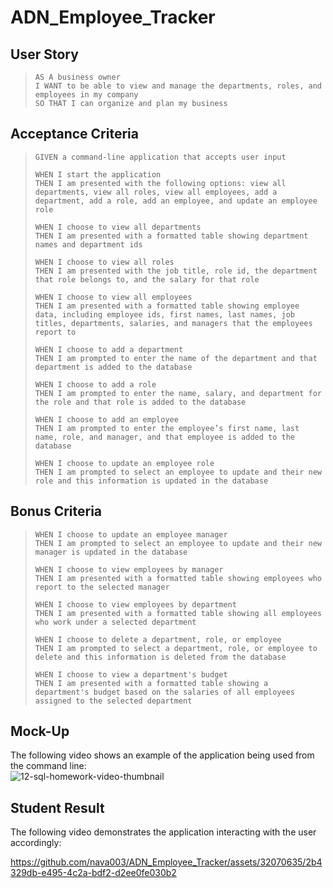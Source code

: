# ADN_Employee_Tracker

## User Story
> `AS A business owner`  
> `I WANT to be able to view and manage the departments, roles, and employees in my company`  
> `SO THAT I can organize and plan my business`

## Acceptance Criteria
> `GIVEN a command-line application that accepts user input`
> 
> `WHEN I start the application`  
> `THEN I am presented with the following options: view all departments, view all roles, view all employees, add a department, add a role, add an employee, and update an employee role`
> 
> `WHEN I choose to view all departments`  
> `THEN I am presented with a formatted table showing department names and department ids`
> 
> `WHEN I choose to view all roles`  
> `THEN I am presented with the job title, role id, the department that role belongs to, and the salary for that role`
> 
> `WHEN I choose to view all employees`  
> `THEN I am presented with a formatted table showing employee data, including employee ids, first names, last names, job titles, departments, salaries, and managers that the employees report to`
> 
> `WHEN I choose to add a department`  
> `THEN I am prompted to enter the name of the department and that department is added to the database`
> 
> `WHEN I choose to add a role`  
> `THEN I am prompted to enter the name, salary, and department for the role and that role is added to the database`
> 
> `WHEN I choose to add an employee`  
> `THEN I am prompted to enter the employee’s first name, last name, role, and manager, and that employee is added to the database`
> 
> `WHEN I choose to update an employee role`  
> `THEN I am prompted to select an employee to update and their new role and this information is updated in the database`

## Bonus Criteria
> `WHEN I choose to update an employee manager`  
> `THEN I am prompted to select an employee to update and their new manager is updated in the database`
> 
> `WHEN I choose to view employees by manager`  
> `THEN I am presented with a formatted table showing employees who report to the selected manager`
> 
> `WHEN I choose to view employees by department`  
> `THEN I am presented with a formatted table showing all employees who work under a selected department`
> 
> `WHEN I choose to delete a department, role, or employee`  
> `THEN I am prompted to select a department, role, or employee to delete and this information is deleted from the database`
> 
> `WHEN I choose to view a department's budget`  
> `THEN I am presented with a formatted table showing a department's budget based on the salaries of all employees assigned to the selected department`

## Mock-Up
The following video shows an example of the application being used from the command line:  
![12-sql-homework-video-thumbnail](https://github.com/nava003/ADN_Employee_Tracker/assets/32070635/e7474b84-6174-4293-9ab1-55890e9ba657)

## Student Result
The following video demonstrates the application interacting with the user accordingly:  

https://github.com/nava003/ADN_Employee_Tracker/assets/32070635/2b4329db-e495-4c2a-bdf2-d2ee0fe030b2
